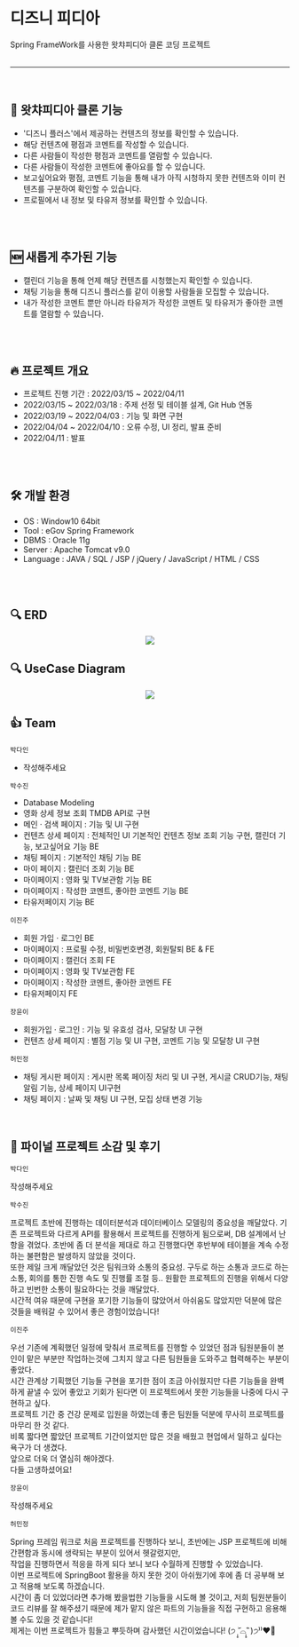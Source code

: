 # 디즈니 피디아
Spring FrameWork를 사용한 왓챠피디아 클론 코딩 프로젝트
</br>
</br>
<hr>
</br>
<h2 dir="auto">
 🎥 왓챠피디아 클론 기능
</h2>
<ul dir="auto">
  <li>'디즈니 플러스'에서 제공하는 컨텐츠의 정보를 확인할 수 있습니다.</li>
  <li>해당 컨텐츠에 평점과 코멘트를 작성할 수 있습니다.</li>
  <li>다른 사람들이 작성한 평점과 코멘트를 열람할 수 있습니다.</li>
  <li>다른 사람들이 작성한 코멘트에 좋아요를 할 수 있습니다.</li>
  <li>보고싶어요와 평점, 코멘트 기능을 통해 내가 아직 시청하지 못한 컨텐츠와 이미  컨텐츠를 구분하여 확인할 수 있습니다.</li>
  <li>프로필에서 내 정보 및 타유저 정보를 확인할 수 있습니다.</li>
</ul>
</br>
</br>
<h2 dir="auto">
 🆕 새롭게 추가된 기능
</h2>
<ul dir="auto">
  <li>캘린더 기능을 통해 언제 해당 컨텐츠를 시청했는지 확인할 수 있습니다.</li>
  <li>채팅 기능을 통해 디즈니 플러스를 같이 이용할 사람들을 모집할 수 있습니다.</li>
  <li>내가 작성한 코멘트 뿐만 아니라 타유저가 작성한 코멘트 및 타유저가 좋아한 코멘트를 열람할 수 있습니다.</li>
</ul>
</br>
</br>
<h2 dir="auto">
  🔥 프로젝트 개요
</h2>
<ul dir="auto">
  <li>프로젝트 진행 기간 :  2022/03/15 ~ 2022/04/11</li>
  <li>2022/03/15 ~ 2022/03/18 : 주제 선정 및 테이블 설계, Git Hub 연동</li>
  <li>2022/03/19 ~ 2022/04/03 : 기능 및 화면 구현</li>
  <li>2022/04/04 ~ 2022/04/10 : 오류 수정, UI 정리, 발표 준비</li>
  <li>2022/04/11 : 발표</li>
</ul>
</br>
</br>
<h2 dir="auto">
 🛠️ 개발 환경
</h2>
<ul dir="auto">
  <li>OS : Window10 64bit</li>
  <li>Tool : eGov Spring Framework</li>
  <li>DBMS : Oracle 11g</li>
  <li>Server : Apache Tomcat v9.0</li>
  <li>Language : JAVA / SQL / JSP / jQuery / JavaScript / HTML / CSS</li>
</ul>
</br>
</br>
<h2 dir="auto">
 🔍 ERD
</h2>
  <p align="center" dir="auto">
    <img src="https://user-images.githubusercontent.com/93244802/162567257-37397e94-2ff3-48f5-836c-f7ecc9424d16.jpg" style="max-width: 100%;">
  </p>
<h2 dir="auto">
 🔍 UseCase Diagram
</h2>
  <p align="center" dir="auto">
    <img src="https://user-images.githubusercontent.com/93244802/162567309-9632cf94-0f24-4337-9e1c-88d137314b8a.jpg" style="max-width: 100%;">
  </p>  
<h2 dir="auto">
 👍 Team
</h2>
<p dir="auto"><code>박다인</code></p>
  <ul dir="auto">
    <li>작성해주세요</li>
  </ul>
<p dir="auto"><code>박수진</code></p>
  <ul dir="auto">
    <li>Database Modeling</li>  
    <li>영화 상세 정보 조회 TMDB API로 구현</li>  
    <li>메인 · 검색 페이지 : 기능 및 UI 구현</li>  
    <li>컨텐츠 상세 페이지 : 전체적인 UI 기본적인 컨텐츠 정보 조회 기능 구현, 캘린더 기능, 보고싶어요 기능 BE </li>
    <li>채팅 페이지 : 기본적인 채팅 기능 BE</li>
    <li>마이 페이지 : 캘린더 조회 기능 BE</li> 
    <li>마이페이지 : 영화 및 TV보관함 기능 BE</li>
    <li>마이페이지 : 작성한 코멘트, 좋아한 코멘트 기능 BE</li>
    <li>타유저페이지 기능 BE</li> 
  </ul>
<p dir="auto"><code>이진주</code></p>
  <ul dir="auto">
    <li>회원 가입 · 로그인 BE</li>
    <li>마이페이지 : 프로필 수정, 비밀번호변경, 회원탈퇴 BE & FE</li>
    <li>마이페이지 : 캘린더 조회 FE</li>
    <li>마이페이지 : 영화 및 TV보관함 FE</li>
    <li>마이페이지 : 작성한 코멘트, 좋아한 코멘트 FE</li>
    <li>타유저페이지 FE</li> 
  </ul>
<p dir="auto"><code>장윤이</code></p>
  <ul dir="auto">
    <li>회원가입 · 로그인 : 기능 및 유효성 검사, 모달창 UI 구현</li>
    <li>컨텐츠 상세 페이지 : 별점 기능 및 UI 구현, 코멘트 기능 및 모달창 UI 구현</li>
  </ul>
<p dir="auto"><code>허민정</code></p>
  <ul dir="auto">
    <li>채팅 게시판 페이지 : 게시판 목록 페이징 처리 및 UI 구현, 게시글 CRUD기능, 채팅 알림 기능, 상세 페이지  UI구현 </li>
    <li>채팅 페이지 : 날짜 및 채팅 UI 구현, 모집 상태 변경 기능  </li>
  </ul>
  </ul>
</br>
<h2 dir="auto">
 👏 파이널 프로젝트 소감 및 후기
</h2>
<p dir="auto"><code>박다인</code></p>
  <p>작성해주세요</p>
<p dir="auto"><code>박수진</code></p>
  <p>
    프로젝트 초반에 진행하는 데이터분석과 데이터베이스 모델링의 중요성을 깨달았다. 기존 프로젝트와 다르게 API를 활용해서 프로젝트를 진행하게 됨으로써, DB 설계에서 난항을 겪었다. 
    초반에 좀 더 분석을 제대로 하고 진행했다면 후반부에 테이블을 계속 수정하는 불편함은 발생하지 않았을 것이다.</br>
    또한 제일 크게 깨달았던 것은 팀워크와 소통의 중요성. 구두로 하는 소통과 코드로 하는 소통, 회의를 통한 진행 속도 및 진행률 조절 등.. 원활한 프로젝트의 진행을 위해서 다양하고 빈번한 소통이 필요하다는 것을 깨달았다. </br>
    시간적 여유 때문에 구현을 포기한 기능들이 많았어서 아쉬움도 많았지만 덕분에 많은 것들을 배워갈 수 있어서 좋은 경험이었습니다!</br>

  </p>
<p dir="auto"><code>이진주</code></p>
  <p>우선 기존에 계획했던 일정에 맞춰서 프로젝트를 진행할 수 있었던 점과 팀원분들이 본인이 맡은 부분만 작업하는것에 그치지 않고 다른 팀원들을 도와주고 협력해주는 부분이 좋았다.<br>
시간 관계상 기획했던 기능들 구현을 포기한 점이 조금 아쉬웠지만 다른 기능들을 완벽하게 끝낼 수 있어 좋았고 기회가 된다면 이 프로젝트에서 못한 기능들을 나중에 다시 구현하고 싶다. <br>
 프로젝트 기간 중 건강 문제로 입원을 하였는데 좋은 팀원들 덕분에 무사히 프로젝트를 마무리 한 것 같다. <br>
 비록 짧다면 짧았던 프로젝트 기간이었지만 많은 것을 배웠고 현업에서 일하고 싶다는 욕구가 더 생겼다. <br> 앞으로 더욱 더 열심히 해야겠다.<br>
 다들 고생하셨어요! 
</p>
<p dir="auto"><code>장윤이</code></p>
  <p>작성해주세요</p>
<p dir="auto"><code>허민정</code></p>
  <p>
 Spring 프레임 워크로 처음 프로젝트를 진행하다 보니, 초반에는 JSP 프로젝트에 비해 간편함과 동시에 생략되는 부분이 있어서 헷갈렸지만, </br>
 작업을 진행하면서 적응을 하게 되다 보니 보다 수월하게 진행할 수 있었습니다.<br>
 이번 프로젝트에 SpringBoot 활용을 하지 못한 것이 아쉬웠기에 후에 좀 더 공부해 보고 적용해 보도록 하겠습니다.</br>
 시간이 좀 더 있었더라면 추가해 봤을법한 기능들을 시도해 볼 것이고, 
 저희 팀원분들이 코드 리뷰를 잘 해주셨기 때문에 제가 맡지 않은 파트의 기능들을 직접 구현하고 응용해 볼 수도 있을 것 같습니다!</br>
 제게는 이번 프로젝트가 힘들고 뿌듯하며 감사했던 시간이었습니다! (੭ ˃̣̣̥᷄⌓˂̣̣̥᷅ )੭⁾⁾❤️‍🔥
 </p>
</br>
